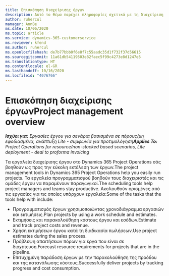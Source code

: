 ```yaml
---
title: Επισκόπηση διαχείρισης έργων
description: Αυτό το θέμα παρέχει πληροφορίες σχετικά με τη διαχείριση έργων στο Dynamics 365 Project Operations.
author: ruhercul
manager: AnnBe
ms.date: 10/06/2020
ms.topic: article
ms.service: dynamics-365-customerservice
ms.reviewer: kfend
ms.author: ruhercul
ms.openlocfilehash: de7b77bbb0f6e8f7c55aadc35d1f732f37d56615
ms.sourcegitcommit: 11a61db54119503e82faec5f99c4273e8d1247e5
ms.translationtype: HT
ms.contentlocale: el-GR
ms.lasthandoff: 10/16/2020
ms.locfileid: "4076766"
---
```

# <a name="project-management-overview"></a><span data-ttu-id="f6600-103">Επισκόπηση διαχείρισης έργων</span><span class="sxs-lookup"><span data-stu-id="f6600-103">Project management overview</span></span>

<span data-ttu-id="f6600-104">_**Ισχύει για:** Εργασίες έργου για σενάρια βασισμένα σε πόρους/μη εφοδιασμένα, ανάπτυξη Lite - συμφωνία για προτιμολόγηση_</span><span class="sxs-lookup"><span data-stu-id="f6600-104">_**Applies To:** Project Operations for resource/non-stocked based scenarios, Lite deployment - deal to proforma invoicing_</span></span>

<span data-ttu-id="f6600-105">Τα εργαλεία διαχείρισης έργου στο Dynamics 365 Project Operations σάς βοηθούν ως προς την εύκολη εκτέλεση των έργων.</span><span class="sxs-lookup"><span data-stu-id="f6600-105">The project management tools in Dynamics 365 Project Operations help you easily run projects.</span></span> <span data-ttu-id="f6600-106">Τα εργαλεία προγραμματισμού βοηθούν τους διαχειριστές και τις ομάδες έργου να παραμένουν παραγωγικοί.</span><span class="sxs-lookup"><span data-stu-id="f6600-106">The scheduling tools help project managers and teams stay productive.</span></span> <span data-ttu-id="f6600-107">Ακολουθούν ορισμένες από τις εργασίες για τις οποίες υπάρχουν εργαλεία:</span><span class="sxs-lookup"><span data-stu-id="f6600-107">Some of the tasks that the tools help with include:</span></span>

- <span data-ttu-id="f6600-108">Προγραμματισμός έργων χρησιμοποιώντας χρονοδιάγραμμα εργασιών και εκτιμήσεις.</span><span class="sxs-lookup"><span data-stu-id="f6600-108">Plan projects by using a work schedule and estimates.</span></span>
- <span data-ttu-id="f6600-109">Εκτιμήσεις και παρακολούθηση κόστους έργου και εσόδων.</span><span class="sxs-lookup"><span data-stu-id="f6600-109">Estimate and track project costs and revenue.</span></span>
- <span data-ttu-id="f6600-110">Χρήση εκτιμήσεων έργου κατά τη διαδικασία πωλήσεων.</span><span class="sxs-lookup"><span data-stu-id="f6600-110">Use project estimates during the sales process.</span></span>
- <span data-ttu-id="f6600-111">Πρόβλεψη απαιτήσεων πόρων για έργα που είναι σε διοχέτευση.</span><span class="sxs-lookup"><span data-stu-id="f6600-111">Forecast resource requirements for projects that are in the pipeline.</span></span>
- <span data-ttu-id="f6600-112">Επιτυχημένη παράδοση έργων με την παρακολούθηση της προόδου και της κατανάλωσης κόστους.</span><span class="sxs-lookup"><span data-stu-id="f6600-112">Successfully deliver projects by tracking progress and cost consumption.</span></span>
